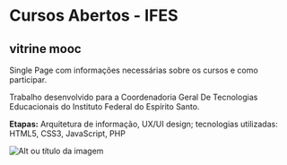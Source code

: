 # Cursos Abertos - IFES
## vitrine mooc

Single Page com informações necessárias sobre os cursos e como participar. 

Trabalho desenvolvido para a Coordenadoria Geral De Tecnologias Educacionais do Instituto Federal do Espírito Santo.

**Etapas:**
Arquitetura de informação, UX/UI design;
tecnologias utilizadas: HTML5, CSS3, JavaScript, PHP

![Alt ou título da imagem](/vitrine.png)

